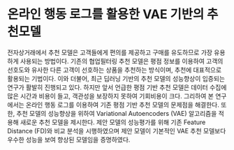 # 온라인 행동 로그를 활용한 VAE 기반의 추천모델

전자상거래에서 추천 모델은 고객들에게 편의를 제공하고 구매를 유도하므로 가장 유용하게 사용되는 방법이다. 기존의 협업필터링 추천 모델은 평점 정보를 이용하여 고객의 선호도와 유사한 다른 고객이 선호하는 상품을 추천하는 방식이며, 추천에 대표적으로 활용되는 기법이다. 이와 더불어, 최근 딥러닝 기반의 추천 모델의 성능향상이 입증되는 연구가 활발히 진행되고 있다. 하지만 앞서 언급한 평점 기반 추천 모델은 데이터 수집에 많은 시간과 비용이 들고, 객관성을 보장하지 못하여 기회비용이 크다. 그리하여 본 연구에서는 온라인 행동 로그를 이용하여 기존 평점 기반 추천 모델의 문제점을 해결한다. 또한, 추천 모델의 성능향상을 위하여 Variational Autoencoders (VAE) 알고리즘을 적용해 새로운 추천 모델을 제시한다. 제안 모델의 성능평가를 위해 기존 Feature Distance (FD)와 비교 분석을 시행하였으며 제안 모델이 기본적인 VAE 추천 모델보다 우수한 성능을 보여 향상된 모델임을 증명하였다. 
